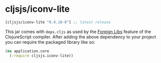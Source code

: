 # cljsjs/iconv-lite

```clojure
[cljsjs/iconv-lite "0.4.18-0"] ;; latest release
```

This jar comes with `deps.cljs` as used by the [Foreign Libs][flibs] feature
of the ClojureScript compiler. After adding the above dependency to your project
you can require the packaged library like so:

```clojure
(ns application.core
  (:require cljsjs.iconv-lite))
```

[flibs]: https://github.com/clojure/clojurescript/wiki/Packaging-Foreign-Dependencies
